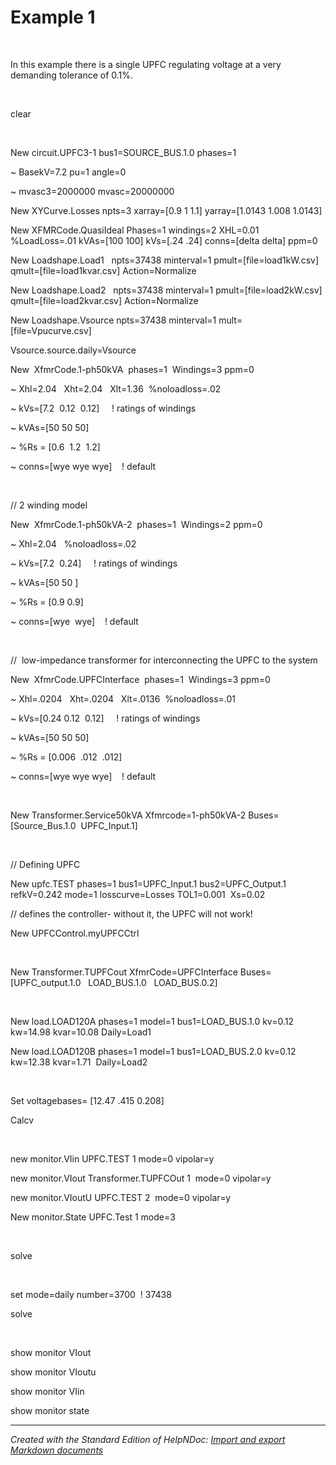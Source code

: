 # Example 1

&nbsp;

In this example there is a single UPFC regulating voltage at a very demanding tolerance of 0.1%.&nbsp;

&nbsp;

clear

&nbsp;

New circuit.UPFC3-1 bus1=SOURCE\_BUS.1.0 phases=1

\~ BasekV=7.2 pu=1 angle=0

\~ mvasc3=2000000 mvasc=20000000

New XYCurve.Losses npts=3 xarray=\[0.9 1 1.1\] yarray=\[1.0143 1.008 1.0143\]

New XFMRCode.QuasiIdeal Phases=1 windings=2 XHL=0.01 %LoadLoss=.01 kVAs=\[100 100\] kVs=\[.24 .24\] conns=\[delta delta\] ppm=0

New Loadshape.Load1 &nbsp; npts=37438 minterval=1 pmult=\[file=load1kW.csv\]&nbsp; qmult=\[file=load1kvar.csv\] Action=Normalize

New Loadshape.Load2 &nbsp; npts=37438 minterval=1 pmult=\[file=load2kW.csv\]&nbsp; qmult=\[file=load2kvar.csv\] Action=Normalize

New Loadshape.Vsource npts=37438 minterval=1 mult= \[file=Vpucurve.csv\] &nbsp;

Vsource.source.daily=Vsource

New&nbsp; XfmrCode.1-ph50kVA&nbsp; phases=1&nbsp; Windings=3 ppm=0 &nbsp; &nbsp;

\~ Xhl=2.04 &nbsp; Xht=2.04 &nbsp; Xlt=1.36&nbsp; %noloadloss=.02

\~ kVs=\[7.2&nbsp; 0.12&nbsp; 0.12\] &nbsp; &nbsp; \! ratings of windings

\~ kVAs=\[50 50 50\]

\~ %Rs = \[0.6&nbsp; 1.2&nbsp; 1.2\]

\~ conns=\[wye wye wye\]&nbsp; &nbsp; \! default

&nbsp;

// 2 winding model

New&nbsp; XfmrCode.1-ph50kVA-2&nbsp; phases=1&nbsp; Windings=2 ppm=0

\~ Xhl=2.04 &nbsp; %noloadloss=.02

\~ kVs=\[7.2&nbsp; 0.24\] &nbsp; &nbsp; \! ratings of windings

\~ kVAs=\[50 50 \]

\~ %Rs = \[0.9 0.9\]

\~ conns=\[wye&nbsp; wye\]&nbsp; &nbsp; \! default

&nbsp;

//&nbsp; low-impedance transformer for interconnecting the UPFC to the system

New&nbsp; XfmrCode.UPFCInterface&nbsp; phases=1&nbsp; Windings=3 ppm=0 &nbsp; &nbsp;

\~ Xhl=.0204 &nbsp; Xht=.0204 &nbsp; Xlt=.0136&nbsp; %noloadloss=.01

\~ kVs=\[0.24 0.12&nbsp; 0.12\] &nbsp; &nbsp; \! ratings of windings

\~ kVAs=\[50 50 50\]

\~ %Rs = \[0.006&nbsp; .012&nbsp; .012\]

\~ conns=\[wye wye wye\]&nbsp; &nbsp; \! default

&nbsp;

New Transformer.Service50kVA Xfmrcode=1-ph50kVA-2 Buses=\[Source\_Bus.1.0&nbsp; UPFC\_Input.1\]

&nbsp;

// Defining UPFC

New upfc.TEST phases=1 bus1=UPFC\_Input.1 bus2=UPFC\_Output.1 refkV=0.242 mode=1 losscurve=Losses TOL1=0.001&nbsp; Xs=0.02

// defines the controller- without it, the UPFC will not work\!

New UPFCControl.myUPFCCtrl

&nbsp;

New Transformer.TUPFCout XfmrCode=UPFCInterface Buses=\[UPFC\_output.1.0 &nbsp; LOAD\_BUS.1.0 &nbsp; LOAD\_BUS.0.2\]

&nbsp;

New load.LOAD120A phases=1 model=1 bus1=LOAD\_BUS.1.0 kv=0.12 kw=14.98 kvar=10.08 Daily=Load1

New load.LOAD120B phases=1 model=1 bus1=LOAD\_BUS.2.0 kv=0.12 kw=12.38 kvar=1.71&nbsp; Daily=Load2

&nbsp;

Set voltagebases= \[12.47 .415 0.208\]

Calcv

&nbsp;

new monitor.VIin UPFC.TEST 1 mode=0 vipolar=y

new monitor.VIout Transformer.TUPFCOut 1&nbsp; mode=0 vipolar=y

new monitor.VIoutU UPFC.TEST 2&nbsp; mode=0 vipolar=y

New monitor.State UPFC.Test 1 mode=3

&nbsp;

solve

&nbsp;

set mode=daily number=3700&nbsp; \! 37438&nbsp;

solve

&nbsp;

show monitor VIout

show monitor VIoutu

show monitor VIin

show monitor state


***
_Created with the Standard Edition of HelpNDoc: [Import and export Markdown documents](<https://www.helpndoc.com/feature-tour/markdown-import-export-using-helpndoc-help-authoring-tool/>)_

